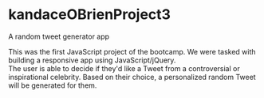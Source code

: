 # kandaceOBrienProject3
A random tweet generator app

This was the first JavaScript project of the bootcamp.  We were tasked with building a responsive app using JavaScript/jQuery.  
The user is able to decide if they'd like a Tweet from a controversial or inspirational celebrity.  Based on their choice,
a personalized random Tweet will be generated for them. 
